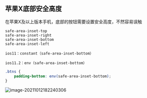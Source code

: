 ## 苹果X底部安全高度

在苹果X及以上版本手机，底部的按钮需要设置安全高度，不然容易误触

```
safe-area-inset-top
safe-area-inset-right
safe-area-inset-bottom
safe-area-inset-left

ios11：constant（safe-area-inset-bottom）

ios11.2：env（safe-area-inset-bottom）
```



```css
.btns {
	padding-bottom: env(safe-area-inset-bottom);
}
```

![image-20211012182240306](https://i.loli.net/2021/10/12/g79cCVdk1w35uQ6.png)